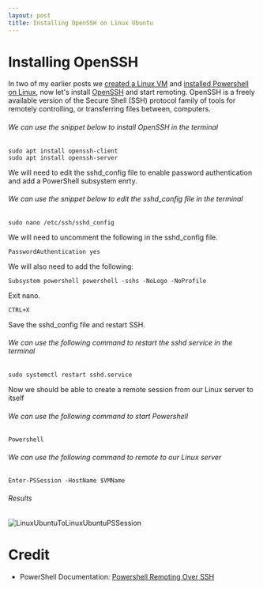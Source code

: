 ```yaml
---
layout: post
title: Installing OpenSSH on Linux Ubuntu
---
```


# Installing OpenSSH

In two of my earlier posts we [created a Linux VM](https://dejulia489.github.io/2017-05-06-CreateLinuxVirtualServerHyperV/) and [installed Powershell on Linux](https://dejulia489.github.io/2017-05-06-InstallingPowershellOnLinux/), now let's install [OpenSSH](https://help.ubuntu.com/lts/serverguide/openssh-server.html) and start remoting. OpenSSH is a freely available version of the Secure Shell (SSH) protocol family of tools for remotely controlling, or transferring files between, computers. 

###### We can use the snippet below to install OpenSSH in the terminal

	sudo apt install openssh-client
	sudo apt install openssh-server

We will need to edit the sshd_config file to enable password authentication and add a PowerShell subsystem enrty.

###### We can use the snippet below to edit the sshd_config file in the terminal

	sudo nano /etc/ssh/sshd_config

We will need to uncomment the following in the sshd_config file.
	
	PasswordAuthentication yes

We will also need to add the following:

	Subsystem powershell powershell -sshs -NoLogo -NoProfile

Exit nano.
	
	CTRL+X

Save the sshd_config file and restart SSH. 

###### We can use the following command to restart the sshd service in the terminal

	sudo systemctl restart sshd.service

Now we should be able to create a remote session from our Linux server to itself

###### We can use the following command to start Powershell

	Powershell

###### We can use the following command to remote to our Linux server

	Enter-PSSession -HostName $VMName

###### Results

![LinuxUbuntuToLinuxUbuntuPSSession](https://dejulia489.github.io/img/LinuxUbuntuToLinuxUbuntuPSSession.PNG)

# Credit  

* PowerShell Documentation: [Powershell Remoting Over SSH](https://github.com/PowerShell/PowerShell/blob/866b558771a20cca3daa47f300e830b31a24ee95/docs/new-features/remoting-over-ssh/README.md)